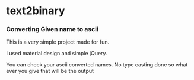 # text2binary
<h3>Converting Given name to ascii </h3>
<p>This is a very simple project made for fun.</p>
<p>I used material design and simple jQuery.</p>
<p>You can check your ascii converted names. No type casting done so what ever you give that will be the output</p>




